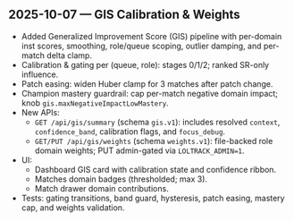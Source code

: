 ## 2025-10-07 — GIS Calibration & Weights

- Added Generalized Improvement Score (GIS) pipeline with per-domain inst scores, smoothing, role/queue scoping, outlier damping, and per-match delta clamp.
- Calibration & gating per (queue, role): stages 0/1/2; ranked SR-only influence.
- Patch easing: widen Huber clamp for 3 matches after patch change.
- Champion mastery guardrail: cap per-match negative domain impact; knob `gis.maxNegativeImpactLowMastery`.
- New APIs:
  - `GET /api/gis/summary` (schema `gis.v1`): includes resolved `context`, `confidence_band`, calibration flags, and `focus_debug`.
  - `GET/PUT /api/gis/weights` (schema `weights.v1`): file-backed role domain weights; PUT admin-gated via `LOLTRACK_ADMIN=1`.
- UI:
  - Dashboard GIS card with calibration state and confidence ribbon.
  - Matches domain badges (thresholded; max 3).
  - Match drawer domain contributions.
- Tests: gating transitions, band guard, hysteresis, patch easing, mastery cap, and weights validation.


